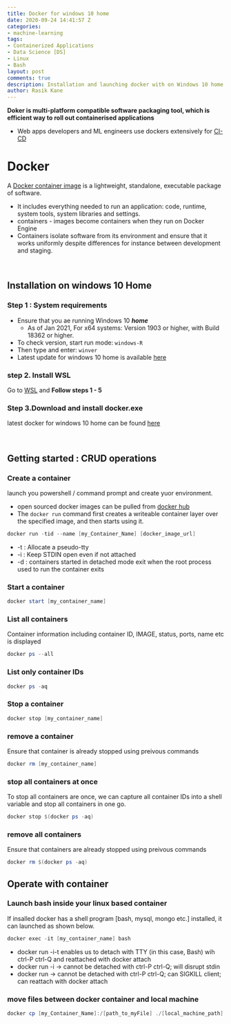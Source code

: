 ```yaml
---
title: Docker for windows 10 home
date: 2020-09-24 14:41:57 Z
categories:
- machine-learning
tags:
- Containerized Applications
- Data Science [DS]
- Linux
- Bash
layout: post
comments: true
description: Installation and launching docker with on Windows 10 home
author: Rasik Kane
---
```


**Doker is multi-platform compatible software packaging tool, which is efficient way to roll out containerised applications**
* Web apps developers and ML engineers use dockers extensively for [CI-CD](https://www.docker.com/blog/best-practices-for-using-docker-hub-for-ci-cd/) 

# Docker
A [Docker container image](https://www.docker.com/resources/what-container) is a lightweight, standalone, executable package of software.
* It includes everything needed to run an application: code, runtime, system tools, system libraries and settings.
* containers - images become containers when they run on Docker Engine
* Containers isolate software from its environment and ensure that it works uniformly despite differences for instance between development and staging.

<br>


## Installation on windows 10 Home

### Step 1 : System requirements
* Ensure that you ae running Windows 10 ***home***
  * As of Jan 2021, For x64 systems: Version 1903 or higher, with Build 18362 or higher.
* To check version, start run mode:
```windows-R```
* Then type and enter:
```winver```
* Latest update for windows 10 home is available [here](https://www.microsoft.com/en-gb/software-download/windows10)

### step 2. Install WSL
Go to [WSL](https://docs.microsoft.com/en-us/windows/wsl/install-win10#step-1---enable-the-windows-subsystem-for-linux) and **Follow steps 1 - 5**

### Step 3.Download and install docker.exe
latest docker for windows 10 home can be found [here](https://desktop.docker.com/win/stable/Docker%20Desktop%20Installer.exe)

<br>

## Getting started : CRUD operations

### Create a container
launch you powershell / command prompt and create yuor environment.
* open sourced docker images can be pulled from [docker hub](https://hub.docker.com/) 
* The ```docker run``` command first creates a writeable container layer over the specified image, and then starts using it.
```powershell
docker run -tid --name [my_Container_Name] [docker_image_url]
```
* -t : Allocate a pseudo-tty
* -i : Keep STDIN open even if not attached
* -d : containers started in detached mode exit when the root process used to run the container exits

### Start a container
```powershell
docker start [my_container_name]
```

### List all containers
Container information including container ID, IMAGE, status, ports, name etc is displayed
```powershell
docker ps --all
```

### List only container IDs
```powershell
docker ps -aq
```

### Stop a container
```powershell
docker stop [my_container_name]
```

### remove a container
Ensure that container is already stopped using preivous commands 
```powershell
docker rm [my_container_name]
```

### stop all containers at once
To stop all containers are once, we can capture all container IDs into a shell variable and stop all containers in one go.
```powershell
docker stop $(docker ps -aq)
```

### remove all containers
Ensure that containers are already stopped using preivous commands 
```powershell
docker rm $(docker ps -aq)
```

## Operate with container

### Launch bash inside your linux based container
If insalled docker has a shell program [bash, mysql, mongo etc.] installed, it can launched as shown below.
```powershell
docker exec -it [my_container_name] bash
```
* docker run -i-t  enables us to detach with TTY (in this case, Bash) wih ctrl-P ctrl-Q and reattached with docker attach
* docker run -i → cannot be detached with ctrl-P ctrl-Q; will disrupt stdin
* docker run → cannot be detached with ctrl-P ctrl-Q; can SIGKILL client; can reattach with docker attach

### move files between docker container and local machine
```powershell
docker cp [my_Container_Name]:/[path_to_myFile] ./[local_machine_path]
```

